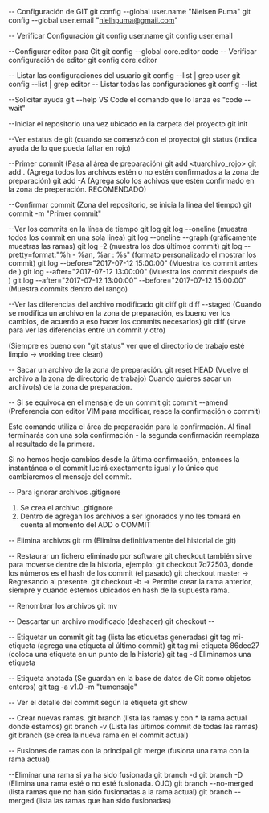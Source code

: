 -- Configuración de GIT
git config --global user.name "Nielsen Puma"
git config --global user.email "nielhpuma@gmail.com"

-- Verificar Configuración
git config user.name
git config user.email

--Configurar editor para Git
git config --global core.editor code
-- Verificar configuración de editor
git config core.editor

-- Listar las configuraciones del usuario
git config --list | grep user
git config --list | grep editor
-- Listar todas las configuraciones
git config --list

--Solicitar ayuda
git <comando> --help
VS Code el comando que lo lanza es "code --wait"

--Iniciar el repositorio una vez ubicado en la carpeta del proyecto
git init

--Ver estatus de git (cuando se comenzó con el proyecto)
git status (indica ayuda de lo que pueda faltar en rojo)

--Primer commit (Pasa al área de preparación)
git add <tuarchivo_rojo> 
git add . (Agrega todos los archivos estén o no estén confirmados a la zona de preparación)
git add -A (Agrega solo los achivos que estén confirmado en la zona de preperación. RECOMENDADO)

--Confirmar commit (Zona del repositorio, se inicia la linea del tiempo)
git commit -m "Primer commit"

--Ver los commits en la línea de tiempo
git log
git log --oneline (muestra todos los commit en una sola linea)
git log --oneline --graph (gráficamente muestras las ramas)
git log -2 (muestra los dos últimos commit)
git log --pretty=format:"%h - %an, %ar : %s" (formato personalizado el mostrar los commit)
git log  --before="2017-07-12 15:00:00" (Muestra los commit antes de <fecha>)
git log  --after="2017-07-12 13:00:00" (Muestra los commit después de <fecha>)
git log  --after="2017-07-12 13:00:00" --before="2017-07-12 15:00:00" (Muestra commits dentro del rango)

--Ver las diferencias del archivo modificado
git diff
git diff --staged (Cuando se modifica un archivo en la zona de preparación, es bueno ver los cambios, de acuerdo a eso hacer los commits necesarios)
git diff <idcommit> <idcommit> (sirve para ver las diferencias entre un commit y otro)

(Siempre es bueno con "git status" ver que el directorio de trabajo esté limpio -> working tree clean)

-- Sacar un archivo de la zona de preparación.
git reset HEAD <tuarchivo> (Vuelve el archivo a la zona de directorio de trabajo)
Cuando quieres sacar un archivo(s) de la zona de preparación.

-- Si se equivoca en el mensaje de un commit
git commit --amend (Preferencia con editor VIM para modificar, reace la confirmación o commit)

Este comando utiliza el área de preparación para la confirmación. Al final terminarás con una sola confirmación - la segunda confirmación reemplaza al resultado de la primera.

Si no hemos hecjo cambios desde la última confirmación, entonces la instantánea o el commit lucirá exactamente igual y lo único que cambiaremos el mensaje del commit.

-- Para ignorar archivos .gitignore
1. Se crea el archivo .gitignore
2. Dentro de agregan los archivos a ser ignorados y no les tomará en cuenta al momento del ADD o COMMIT

-- Elimina archivos
git rm (Elimina definitivamente del historial de git)

-- Restaurar un fichero eliminado por software
git checkout <tuarhivo>
también sirve para moverse dentre de la historia, ejemplo:
git checkout 7d72503, donde los números es el hash de los commit (el pasado)
git checkout master -> Regresando al presente.
git checkout -b <turama> -> Permite crear la rama anterior, siempre y cuando estemos ubicados en hash de la supuesta rama.

-- Renombrar los archivos
git mv <tuarchivo> <nuevonombre>

-- Descartar un archivo modificado (deshacer)
git checkout -- <file>

-- Etiquetar un commit
git tag (lista las etiquetas generadas)
git tag mi-etiqueta (agrega una etiqueta al último commit)
git tag mi-etiqueta 86dec27 (coloca una etiqueta en un punto de la historia)
git tag -d <mi-etiqueta> Eliminamos una etiqueta

-- Etiqueta anotada (Se guardan en la base de datos de Git como objetos enteros)
git tag -a v1.0 -m "tumensaje"

-- Ver el detalle del commit según la etiqueta
git show <mietiqueta>

-- Crear nuevas ramas.
git branch (lista las ramas y con * la rama actual donde estamos)
git branch -v (Lista las últimos commit de todas las ramas)
git branch <tunuevarama> (se crea la nueva rama en el commit actual)

-- Fusiones de ramas con la principal
git merge <nombre-rama> (fusiona una rama con la rama actual)

--Eliminar una rama si ya ha sido fusionada
git branch -d <nombre-rama>
git branch -D <nombre-rama> (Elimina una rama esté o no esté fusionada. OJO)
git branch --no-merged (lista ramas que no han sido fusionadas a la rama actual)
git branch --merged (lista las ramas que han sido fusionadas)